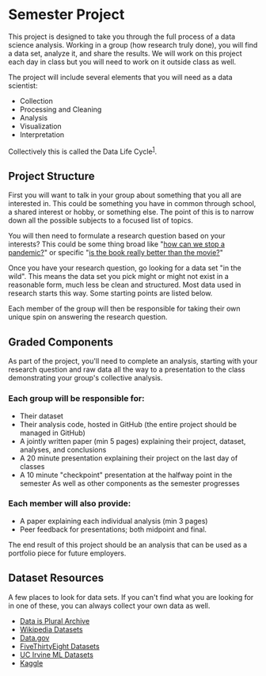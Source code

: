 # Semester Project

This project is designed to take you through the full process of a data science analysis. Working in a group (how research truly done), you will find a data set, analyze it, and share the results. We will work on this project each day in class but you will need to work on it outside class as well.

The project will include several elements that you will need as a data scientist:

 - Collection
 - Processing and Cleaning
 - Analysis
 - Visualization
 - Interpretation

Collectively this is called the Data Life Cycle<sup>[1](https://doi.org/10.1162/99608f92.e26845b4 "Wing, J. M. (2019). The Data Life Cycle.")</sup>.

## Project Structure

First you will want to talk in your group about something that you all are interested in. This could be something you have in common through school, a shared interest or hobby, or something else. The point of this is to narrow down all the possible subjects to a focused list of topics.

You will then need to formulate a research question based on your interests? This could be some thing broad like "[how can we stop a pandemic?](https://pudding.cool/2021/03/covid-science/)" or specific "[is the book really better than the movie?](https://fivethirtyeight.com/features/the-20-most-extreme-cases-of-the-book-was-better-than-the-movie/)"

Once you have your research question, go looking for a data set "in the wild". This means the data set you pick might or might not exist in a reasonable form, much less be clean and structured. Most data used in research starts this way. Some starting points are listed below.

Each member of the group will then be responsible for taking their own unique spin on answering the research question.

## Graded Components

As part of the project, you'll need to complete an analysis, starting with your research question and raw data all the way to a presentation to the class demonstrating your group's collective analysis.

### Each group will be responsible for:
 - Their dataset
 - Their analysis code, hosted in GitHub (the entire project should be managed in GitHub)
 - A jointly written paper (min 5 pages) explaining their project, dataset, analyses, and conclusions
 - A 20 minute presentation explaining their project on the last day of classes
 - A 10 minute "checkpoint" presentation at the halfway point in the semester
 As well as other components as the semester progresses
 
### Each member will also provide:
 - A paper explaining each individual analysis (min 3 pages)
 - Peer feedback for presentations; both midpoint and final.

The end result of this project should be an analysis that can be used as a portfolio piece for future employers.


## Dataset Resources

A few places to look for data sets. If you can't find what you are looking for in one of these, you can always collect your own data as well.

- [Data is Plural Archive](https://docs.google.com/spreadsheets/d/1wZhPLMCHKJvwOkP4juclhjFgqIY8fQFMemwKL2c64vk/edit#gid=0)
- [Wikipedia Datasets](https://en.wikipedia.org/wiki/List_of_datasets_for_machine-learning_research)
- [Data.gov](https://www.data.gov/)
- [FiveThirtyEight Datasets](https://data.fivethirtyeight.com/)
- [UC Irvine ML Datasets](https://archive.ics.uci.edu/ml/datasets.php)
- [Kaggle](https://www.kaggle.com/datasets)

